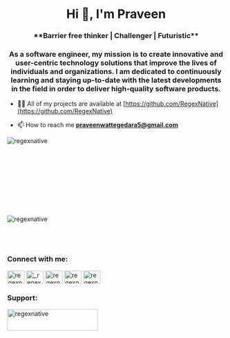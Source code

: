 <h1 align="center">Hi 👋, I'm Praveen</h1>
<h3 align="center">**Barrier free thinker | Challenger | Futuristic**</h3>

<h3 align="center">As a software engineer, my mission is to create innovative and user-centric technology solutions that improve the lives of individuals and organizations. I am dedicated to continuously learning and staying up-to-date with the latest developments in the field in order to deliver high-quality software products.</h3>

- 👨‍💻 All of my projects are available at [https://github.com/RegexNative](https://github.com/RegexNative)

- 📫 How to reach me **praveenwattegedara5@gmail.com**



<p>&nbsp;<img align="left" src="https://github-readme-stats.vercel.app/api?username=regexnative&theme=nightowl&hide_border=false&include_all_commits=true&count_private=false" alt="regexnative" /></p><br><br><br><br><br><br><br><br>

<p><img align="left" src="https://github-readme-stats.vercel.app/api/top-langs/?username=regexnative&theme=nightowl&hide_border=false&include_all_commits=true&count_private=false&layout=compact" alt="regexnative" /></p><br><br><br><br>

<h3 align="left">Connect with me:</h3>
<p align="left">
<a href="https://dev.to/regexnative" target="blank"><img align="center" src="https://raw.githubusercontent.com/rahuldkjain/github-profile-readme-generator/master/src/images/icons/Social/devto.svg" alt="regexnative" height="30" width="40" /></a>
<a href="https://twitter.com/_regexnative" target="blank"><img align="center" src="https://raw.githubusercontent.com/rahuldkjain/github-profile-readme-generator/master/src/images/icons/Social/twitter.svg" alt="_regexnative" height="30" width="40" /></a>
<a href="https://linkedin.com/in/regexnative" target="blank"><img align="center" src="https://raw.githubusercontent.com/rahuldkjain/github-profile-readme-generator/master/src/images/icons/Social/linked-in-alt.svg" alt="regexnative" height="30" width="40" /></a>
<a href="https://fb.com/regexnative" target="blank"><img align="center" src="https://raw.githubusercontent.com/rahuldkjain/github-profile-readme-generator/master/src/images/icons/Social/facebook.svg" alt="regexnative" height="30" width="40" /></a>
<a href="https://instagram.com/regexnative" target="blank"><img align="center" src="https://raw.githubusercontent.com/rahuldkjain/github-profile-readme-generator/master/src/images/icons/Social/instagram.svg" alt="regexnative" height="30" width="40" /></a>
</p>


<h3 align="left">Support:</h3>
<p><a href="https://ko-fi.com/regexnative"> <img align="left" src="https://cdn.ko-fi.com/cdn/kofi3.png?v=3" height="50" width="210" alt="regexnative" /></a></p><br><br>






